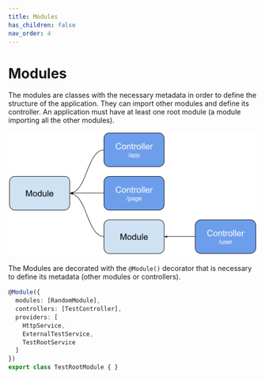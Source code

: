 ```yaml
---
title: Modules
has_children: false
nav_order: 4
---
```


# Modules

The modules are classes with the necessary metadata in order to define the structure of the application.
They can import other modules and define its controller.
An application must have at least one root module (a module importing all the other modules).

![Modules](images/modules.png)

The Modules are decorated with the `@Module()` decorator that is necessary to define its metadata (other modules or controllers).
```typescript
@Module({
  modules: [RandomModule],
  controllers: [TestController],
  providers: [
    HttpService,
    ExternalTestService,
    TestRootService
  ]
})
export class TestRootModule { }
```
